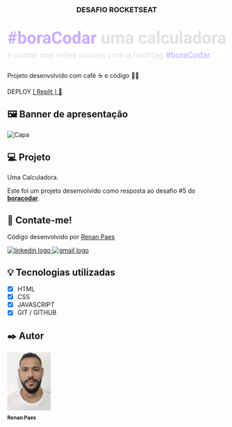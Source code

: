 <h3 align="center">DESAFIO ROCKETSEAT</h3>
<h1 align="center">
  <a href="https://Calculadora.renanpaes92.repl.co" target="_blank">
  <img alt="Cartão de produto" title="Cartão de produto" src="./img/h1svg.svg" />
  </a>
</h1>



Projeto desenvolvido com café ☕ e código 👨‍💻


DEPLOY  <a href="https://Calculadora.renanpaes92.repl.co" target="_blank">[ Replit ] 🔗</a>


##  🖼️ Banner de apresentação


![Capa](https://user-images.githubusercontent.com/77288669/217580763-76128c1d-5385-441b-a725-c60dd78d69c8.svg)

## 💻 Projeto

Uma Calculadora.

Este foi um projeto desenvolvido como resposta ao desafio #5 do **[boracodar](https://boracodar.dev/#)**.

##  📱 Contate-me!

<div align="left">
  <p>Código desenvolvido por <a href="https://www.linkedin.com/in/renanpaes92/" target="_blank">Renan Paes</a></p>
  <a href="https://www.linkedin.com/in/renanpaes92/" target="_blank">
    <img src="https://raw.githubusercontent.com/maurodesouza/profile-readme-generator/master/src/assets/icons/social/linkedin/default.svg" width="52" height="40" alt="linkedin logo"  />
  </a>
  
  <a href="mailto:cariocarh@hotmail.com" target="_blank">
    <img src="https://raw.githubusercontent.com/maurodesouza/profile-readme-generator/master/src/assets/icons/social/gmail/default.svg" width="52" height="40" alt="gmail logo"  />
  </a>
</div>



##  💡 Tecnologias utilizadas

- [x] HTML
- [x] CSS
- [x] JAVASCRIPT
- [x] GIT / GITHUB

##  ✒️ Autor

<a href="https://github.com/Renan-paes">
<img src="img/perfil.jpg" width="100px;" alt="foto de perfil"/>
<br />
<sub><b>Renan Paes</b></sub>
</a>
<a href="https://github.com/Renan-paes"></a>
<br />

